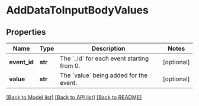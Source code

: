# AddDataToInputBodyValues

## Properties
Name | Type | Description | Notes
------------ | ------------- | ------------- | -------------
**event_id** | **str** | The &#x60;_id&#x60; for each event starting from 0. | [optional] 
**value** | **str** | The &#x60;value&#x60; being added for the event. | [optional] 

[[Back to Model list]](../README.md#documentation-for-models) [[Back to API list]](../README.md#documentation-for-api-endpoints) [[Back to README]](../README.md)

